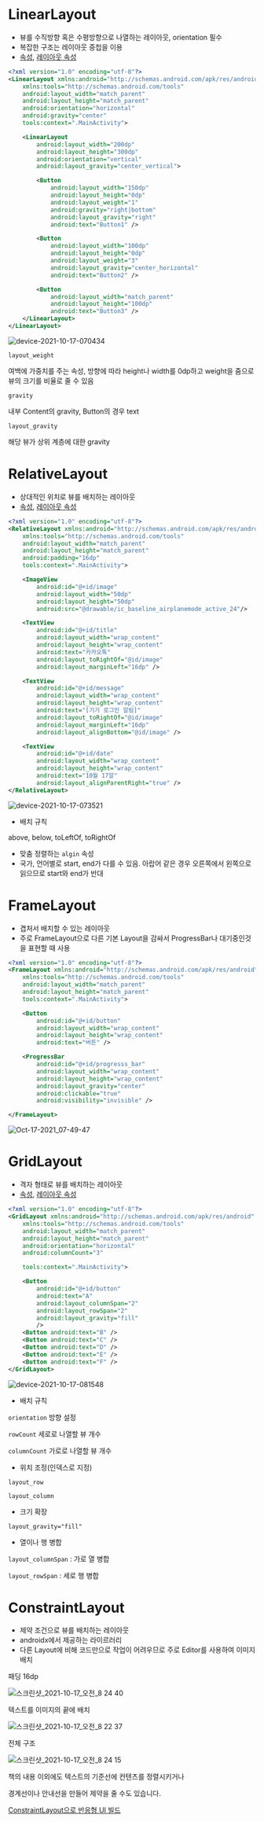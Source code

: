 # LinearLayout

- 뷰를 수직방향 혹은 수평방향으로 나열하는 레이아웃, orientation 필수
- 복잡한 구조는 레이아웃 중첩을 이용
- [속성](https://developer.android.com/reference/android/widget/LinearLayout#xml-attributes_1), [레이아웃 속성](https://developer.android.com/reference/android/widget/LinearLayout.LayoutParams)

```xml
<?xml version="1.0" encoding="utf-8"?>
<LinearLayout xmlns:android="http://schemas.android.com/apk/res/android"
    xmlns:tools="http://schemas.android.com/tools"
    android:layout_width="match_parent"
    android:layout_height="match_parent"
    android:orientation="horizontal"
    android:gravity="center"
    tools:context=".MainActivity">

    <LinearLayout
        android:layout_width="200dp"
        android:layout_height="300dp"
        android:orientation="vertical"
        android:layout_gravity="center_vertical">

        <Button
            android:layout_width="150dp"
            android:layout_height="0dp"
            android:layout_weight="1"
            android:gravity="right|bottom"
            android:layout_gravity="right"
            android:text="Button1" />

        <Button
            android:layout_width="100dp"
            android:layout_height="0dp"
            android:layout_weight="3"
            android:layout_gravity="center_horizontal"
            android:text="Button2" />

        <Button
            android:layout_width="match_parent"
            android:layout_height="100dp"
            android:text="Button3" />
    </LinearLayout>
</LinearLayout>
```

![device-2021-10-17-070434](https://user-images.githubusercontent.com/31583518/137605538-6ba08a9f-2c01-42b1-935a-bb048cbb4efe.png)

`layout_weight`

여백에 가중치를 주는 속성, 방향에 따라 height나 width를 0dp하고 weight을 줌으로 뷰의 크기를 비율로 줄 수 있음

`gravity`

내부 Content의 gravity, Button의 경우 text

`layout_gravity`

해당 뷰가 상위 계층에 대한 gravity

# RelativeLayout

- 상대적인 위치로 뷰를 배치하는 레이아웃
- [속성](https://developer.android.com/reference/android/widget/RelativeLayout?hl=ko#xml-attributes_1), [레이아웃 속성](https://developer.android.com/reference/android/widget/RelativeLayout.LayoutParams)

```xml
<?xml version="1.0" encoding="utf-8"?>
<RelativeLayout xmlns:android="http://schemas.android.com/apk/res/android"
    xmlns:tools="http://schemas.android.com/tools"
    android:layout_width="match_parent"
    android:layout_height="match_parent"
    android:padding="16dp"
    tools:context=".MainActivity">

    <ImageView
        android:id="@+id/image"
        android:layout_width="50dp"
        android:layout_height="50dp"
        android:src="@drawable/ic_baseline_airplanemode_active_24"/>

    <TextView
        android:id="@+id/title"
        android:layout_width="wrap_content"
        android:layout_height="wrap_content"
        android:text="카카오톡"
        android:layout_toRightOf="@id/image"
        android:layout_marginLeft="16dp" />

    <TextView
        android:id="@+id/message"
        android:layout_width="wrap_content"
        android:layout_height="wrap_content"
        android:text="[기기 로그인 알림]"
        android:layout_toRightOf="@id/image"
        android:layout_marginLeft="16dp"
        android:layout_alignBottom="@id/image" />

    <TextView
        android:id="@+id/date"
        android:layout_width="wrap_content"
        android:layout_height="wrap_content"
        android:text="10월 17알"
        android:layout_alignParentRight="true" />
</RelativeLayout>
```

![device-2021-10-17-073521](https://user-images.githubusercontent.com/31583518/137605539-64272a2d-9a6b-4a72-b2b6-753ff8ce6778.png)

- 배치 규칙

above, below, toLeftOf, toRightOf

- 맞춤 정렬하는 `algin` 속성
- 국가, 언어별로 start, end가 다를 수 있음. 아랍어 같은 경우 오른쪽에서 왼쪽으로 읽으므로 start와 end가 반대

# FrameLayout

- 겹처서 배치할 수 있는 레이아웃
- 주로 FrameLayout으로 다른 기본 Layout을 감싸서 ProgressBar나 대기중인것을 표현할 때 사용

```xml
<?xml version="1.0" encoding="utf-8"?>
<FrameLayout xmlns:android="http://schemas.android.com/apk/res/android"
    xmlns:tools="http://schemas.android.com/tools"
    android:layout_width="match_parent"
    android:layout_height="match_parent"
    tools:context=".MainActivity">

    <Button
        android:id="@+id/button"
        android:layout_width="wrap_content"
        android:layout_height="wrap_content"
        android:text="버튼" />

    <ProgressBar
        android:id="@+id/progresss_bar"
        android:layout_width="wrap_content"
        android:layout_height="wrap_content"
        android:layout_gravity="center"
        android:clickable="true"
        android:visibility="invisible" />

</FrameLayout>
```

![Oct-17-2021_07-49-47](https://user-images.githubusercontent.com/31583518/137605542-252279a4-cb33-43ee-a171-5511a12a0871.gif)

# GridLayout

- 격자 형태로 뷰를 배치하는 레이아웃
- [속성](https://developer.android.com/reference/android/widget/GridLayout#xml-attributes_1), [레이아웃 속성](https://developer.android.com/reference/android/widget/GridLayout.LayoutParams#xml-attributes_1)

```xml
<?xml version="1.0" encoding="utf-8"?>
<GridLayout xmlns:android="http://schemas.android.com/apk/res/android"
    xmlns:tools="http://schemas.android.com/tools"
    android:layout_width="match_parent"
    android:layout_height="match_parent"
    android:orientation="horizontal"
    android:columnCount="3"

    tools:context=".MainActivity">

    <Button
        android:id="@+id/button"
        android:text="A"
        android:layout_columnSpan="2"
        android:layout_rowSpan="2"
        android:layout_gravity="fill"
        />
    <Button android:text="B" />
    <Button android:text="C" />
    <Button android:text="D" />
    <Button android:text="E" />
    <Button android:text="F" />
</GridLayout>
```

![device-2021-10-17-081548](https://user-images.githubusercontent.com/31583518/137605541-cad40a52-f905-4083-891e-f52a744089ea.png)

- 배치 규칙

`orientation` 방향 설정

`rowCount` 세로로 나열할 뷰 개수

`columnCount` 가로로 나열할 뷰 개수

- 위치 조정(인덱스로 지정)

`layout_row`

`layout_column`

- 크기 확장

`layout_gravity="fill"`

- 열이나 행 병합

`layout_columnSpan` : 가로 열 병합

`layout_rowSpan` : 세로 행 병합

# ConstraintLayout

- 제약 조건으로 뷰를 배치하는 레이아웃
- androidx에서 제공하는 라이르러리
- 다른 Layout에 비해 코드만으로 작업이 어려우므로 주로 Editor를 사용하여 이미지 배치

패딩 16dp

![스크린샷_2021-10-17_오전_8 24 40](https://user-images.githubusercontent.com/31583518/137605537-5a7e101e-4026-43b8-a94f-40892ae40ee0.png)

텍스트를 이미지의 끝에 배치

![스크린샷_2021-10-17_오전_8 22 37](https://user-images.githubusercontent.com/31583518/137605535-e7143c16-050b-4243-9e89-35add76b9859.png)

전체 구조

![스크린샷_2021-10-17_오전_8 24 15](https://user-images.githubusercontent.com/31583518/137605536-caf5b645-f2fd-470f-87c6-f46370b44761.png)



책의 내용 이외에도 텍스트의 기준선에 컨텐츠를 정렬시키거나

경계선이나 안내선을 만들어 제약을 줄 수도 있습니다.

[ConstraintLayout으로 반응형 UI 빌드](https://developer.android.com/training/constraint-layout?hl=ko)